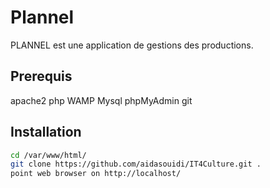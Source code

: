 # Plannel

PLANNEL est une application de gestions des productions.

## Prerequis

  apache2
  php
  WAMP
  Mysql
  phpMyAdmin
  git

## Installation

```bash
cd /var/www/html/
git clone https://github.com/aidasouidi/IT4Culture.git .
point web browser on http://localhost/